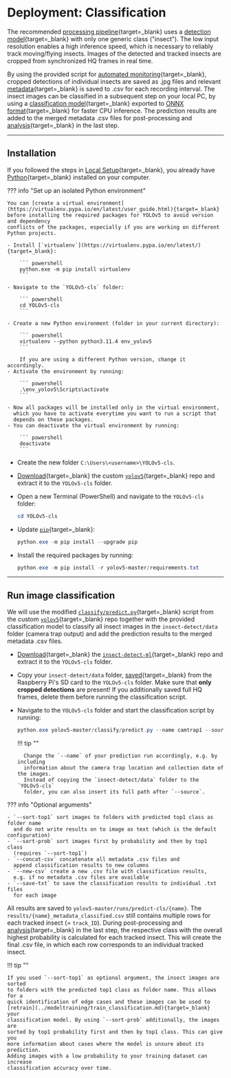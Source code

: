 # Deployment: Classification

The recommended [processing pipeline](detection.md#processing-pipeline){target=_blank}
uses a [detection model](../index.md#detection-models){target=_blank} with only
one generic class ("insect"). The low input resolution enables a high inference
speed, which is necessary to reliably track moving/flying insects. Images of the
detected and tracked insects are cropped from synchronized HQ frames in real time.

By using the provided script for
[automated monitoring](../software/programming.md#automated-monitoring-script){target=_blank},
cropped detections of individual insects are saved as .jpg files and relevant
[metadata](detection.md#metadata-csv){target=_blank} is saved to .csv for each
recording interval. The insect images can be classified in a subsequent step on
your local PC, by using a [classification model](../index.md#classification-model){target=_blank}
exported to [ONNX format](https://github.com/ultralytics/yolov5/issues/251){target=_blank}
for faster CPU inference. The prediction results are added to the merged metadata .csv
files for post-processing and [analysis](analysis.md){target=_blank} in the last step.

---

## Installation

If you followed the steps in [Local Setup](../software/localsetup.md#python){target=_blank},
you already have [Python](https://www.python.org/){target=_blank} installed on your computer.

??? info "Set up an isolated Python environment"

    You can [create a virtual environment](https://virtualenv.pypa.io/en/latest/user_guide.html){target=_blank}
    before installing the required packages for YOLOv5 to avoid version and dependency
    conflicts of the packages, especially if you are working on different Python projects.

    - Install [`virtualenv`](https://virtualenv.pypa.io/en/latest/){target=_blank}:

        ``` powershell
        python.exe -m pip install virtualenv
        ```

    - Navigate to the `YOLOv5-cls` folder:

        ``` powershell
        cd YOLOv5-cls
        ```

    - Create a new Python environment (folder in your current directory):

        ``` powershell
        virtualenv --python python3.11.4 env_yolov5
        ```

        If you are using a different Python version, change it accordingly.
    - Activate the environment by running:

        ``` powershell
        .\env_yolov5\Scripts\activate
        ```

    - Now all packages will be installed only in the virtual environment,
      which you have to activate everytime you want to run a script that
      depends on these packages.
    - You can deactivate the virtual environment by running:

        ``` powershell
        deactivate
        ```

- Create the new folder `C:\Users\<username>\YOLOv5-cls`.
- [Download](https://github.com/maxsitt/yolov5/archive/refs/heads/master.zip){target=_blank}
  the custom [`yolov5`](https://github.com/maxsitt/yolov5){target=_blank} repo
  and extract it to the `YOLOv5-cls` folder.
- Open a new Terminal (PowerShell) and navigate to the `YOLOv5-cls` folder:

    ``` powershell
    cd YOLOv5-cls
    ```

- Update [`pip`](https://pypi.org/project/pip/){target=_blank}:

    ``` powershell
    python.exe -m pip install --upgrade pip
    ```

- Install the required packages by running:

    ``` powershell
    python.exe -m pip install -r yolov5-master/requirements.txt
    ```

---

## Run image classification

We will use the modified
[`classify/predict.py`](https://github.com/maxsitt/yolov5/blob/master/classify/predict.py){target=_blank}
script from the custom [`yolov5`](https://github.com/maxsitt/yolov5){target=_blank}
repo together with the provided classification model to classify all insect
images in the `insect-detect/data` folder (camera trap output) and add the
prediction results to the merged metadata .csv files.

- [Download](https://github.com/maxsitt/insect-detect-ml/archive/refs/heads/main.zip){target=_blank}
  the [`insect-detect-ml`](https://github.com/maxsitt/insect-detect-ml){target=_blank}
  repo and extract it to the `YOLOv5-cls` folder.
- Copy your `insect-detect/data` folder,
  [saved](../software/localsetup.md#diskinternals-linuxreader){target=_blank}
  from the Raspberry Pi's SD card to the `YOLOv5-cls` folder. Make sure that
  **only cropped detections** are present! If you additionally saved full
  HQ frames, delete them before running the classification script.
- Navigate to the `YOLOv5-cls` folder and start the classification script by running:

    ``` powershell
    python.exe yolov5-master/classify/predict.py --name camtrap1 --source insect-detect/data/**/ --weights insect-detect-ml/yolov5s-cls_128.onnx --img 128 --sort-top1 --concat-csv
    ```

    !!! tip ""

        Change the `--name` of your prediction run accordingly, e.g. by including
        information about the camera trap location and collection date of the images.
        Instead of copying the `insect-detect/data` folder to the `YOLOv5-cls`
        folder, you can also insert its full path after `--source`.

??? info "Optional arguments"

    - `--sort-top1` sort images to folders with predicted top1 class as folder name
      and do not write results on to image as text (which is the default configuration)
    - `--sort-prob` sort images first by probability and then by top1 class
      (requires `--sort-top1`)
    - `--concat-csv` concatenate all metadata .csv files and
      append classification results to new columns
    - `--new-csv` create a new .csv file with classification results,
      e.g. if no metadata .csv files are available
    - `--save-txt` to save the classification results to individual .txt files
      for each image

All results are saved to `yolov5-master/runs/predict-cls/{name}`. The
`results/{name}_metadata_classified.csv` still contains multiple rows for each
tracked insect (= `track_ID`). During post-processing and [analysis](analysis.md){target=_blank}
in the last step, the respective class with the overall highest probability is
calculated for each tracked insect. This will create the final .csv file, in
which each row corresponds to an individual tracked insect.

!!! tip ""

    If you used `--sort-top1` as optional argument, the insect images are sorted
    to folders with the predicted top1 class as folder name. This allows for a
    quick identification of edge cases and these images can be used to
    [retrain](../modeltraining/train_classification.md){target=_blank} your
    classification model. By using `--sort-prob` additionally, the images are
    sorted by top1 probability first and then by top1 class. This can give you
    more information about cases where the model is unsure about its prediction.
    Adding images with a low probability to your training dataset can increase
    classification accuracy over time.
